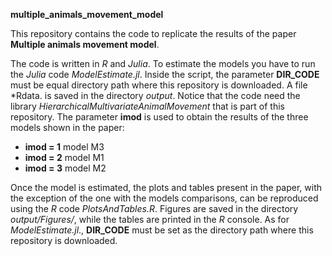 **multiple_animals_movement_model**


This repository contains the code to replicate the results of the paper **Multiple animals movement model**.

The code is written in *R* and *Julia*. To estimate the models you have to run the *Julia* code  *ModelEstimate.jl*. Inside the script, the parameter **DIR_CODE** must be equal directory path where this repository is downloaded. A file *Rdata. is saved in the directory *output*. Notice that the code need the library *HierarchicalMultivariateAnimalMovement* that is part of this repository.
The parameter **imod** is used to obtain the results of the three models shown in the paper:

* **imod = 1** model M3
* **imod = 2** model M1
* **imod = 3** model M2


Once the model is estimated, the plots and tables present in the paper, with the exception of the one with the models comparisons, can be reproduced using the *R* code *PlotsAndTables.R*. Figures are saved in the directory *output/Figures/*, while the tables are printed in the *R* console. As for *ModelEstimate.jl*., **DIR_CODE** must be set as the directory path where this repository is downloaded.
